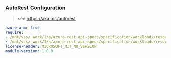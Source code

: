 ### AutoRest Configuration

> see https://aka.ms/autorest

``` yaml
azure-arm: true
require:
- /mnt/vss/_work/1/s/azure-rest-api-specs/specification/workloads/resource-manager/Microsoft.Workloads/SAPVirtualInstance/readme.md
- /mnt/vss/_work/1/s/azure-rest-api-specs/specification/workloads/resource-manager/Microsoft.Workloads/SAPVirtualInstance/readme.go.md
license-header: MICROSOFT_MIT_NO_VERSION
module-version: 1.0.0
```